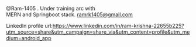 @Ram-1405 .
Under training arc with   
MERN and Springboot stack.
ramrk1405@gmail.com

LinkedIn profile url:https://www.linkedin.com/in/ram-krishna-22655b225?utm_source=share&utm_campaign=share_via&utm_content=profile&utm_medium=android_app

